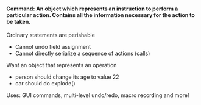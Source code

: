 #### Command: An object which represents an instruction to perform a particular action. Contains all the information necessary for the action to be taken.

Ordinary statements are perishable
- Cannot undo field assignment
- Cannot directly serialize a sequence of actions (calls)  

Want an object that represents an operation
- person should change its age to value 22
- car should do explode()  

Uses: GUI commands, multi-level undo/redo, macro recording
and more!